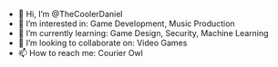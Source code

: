 - 👋 Hi, I’m @TheCoolerDaniel
- 👀 I’m interested in: Game Development, Music Production
- 🌱 I’m currently learning: Game Design, Security, Machine Learning
- 💞️ I’m looking to collaborate on: Video Games
- 📫 How to reach me: Courier Owl

<!---
chaoscow/chaoscow is a ✨ special ✨ repository because its `README.md` (this file) appears on your GitHub profile.
You can click the Preview link to take a look at your changes.
--->
